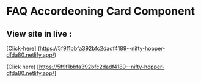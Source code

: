 # FAQ Accordeoning Card Component

## View site in live :
[Click-here] (https://5f9f1bbfa392bfc2dadf4189--nifty-hopper-dfda80.netlify.app/) 

(Click here) [https://5f9f1bbfa392bfc2dadf4189--nifty-hopper-dfda80.netlify.app/] 